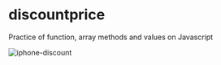 # discountprice
Practice of function, array methods and values on Javascript

![iphone-discount](https://user-images.githubusercontent.com/46976860/165665639-03d69d63-a7e7-4758-86b1-014c4b00223f.png)
